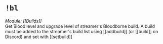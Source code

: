 # `!bl`
*Module: [[Builds]]*<br>
Get Blood level and upgrade level of streamer's Bloodborne build. A build must be added to the streamer's build list using [[addbuild]] (or [[build]] on Discord) and set with [[setbuild]]